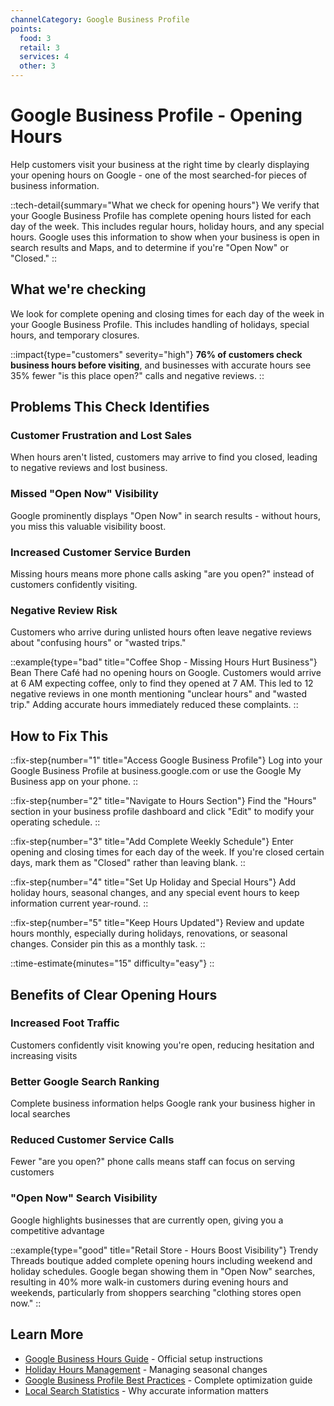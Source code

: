 ```yaml
---
channelCategory: Google Business Profile
points:
  food: 3
  retail: 3
  services: 4
  other: 3
---
```


# Google Business Profile - Opening Hours

Help customers visit your business at the right time by clearly displaying your opening hours on Google - one of the most searched-for pieces of business information.

::tech-detail{summary="What we check for opening hours"}
We verify that your Google Business Profile has complete opening hours listed for each day of the week. This includes regular hours, holiday hours, and any special hours. Google uses this information to show when your business is open in search results and Maps, and to determine if you're "Open Now" or "Closed."
::

## What we're checking

We look for complete opening and closing times for each day of the week in your Google Business Profile. This includes handling of holidays, special hours, and temporary closures.

::impact{type="customers" severity="high"}
**76% of customers check business hours before visiting**, and businesses with accurate hours see 35% fewer "is this place open?" calls and negative reviews.
::

## Problems This Check Identifies

### Customer Frustration and Lost Sales
When hours aren't listed, customers may arrive to find you closed, leading to negative reviews and lost business.

### Missed "Open Now" Visibility
Google prominently displays "Open Now" in search results - without hours, you miss this valuable visibility boost.

### Increased Customer Service Burden
Missing hours means more phone calls asking "are you open?" instead of customers confidently visiting.

### Negative Review Risk
Customers who arrive during unlisted hours often leave negative reviews about "confusing hours" or "wasted trips."

::example{type="bad" title="Coffee Shop - Missing Hours Hurt Business"}
Bean There Café had no opening hours on Google. Customers would arrive at 6 AM expecting coffee, only to find they opened at 7 AM. This led to 12 negative reviews in one month mentioning "unclear hours" and "wasted trip." Adding accurate hours immediately reduced these complaints.
::

## How to Fix This

::fix-step{number="1" title="Access Google Business Profile"}
Log into your Google Business Profile at business.google.com or use the Google My Business app on your phone.
::

::fix-step{number="2" title="Navigate to Hours Section"}
Find the "Hours" section in your business profile dashboard and click "Edit" to modify your operating schedule.
::

::fix-step{number="3" title="Add Complete Weekly Schedule"}
Enter opening and closing times for each day of the week. If you're closed certain days, mark them as "Closed" rather than leaving blank.
::

::fix-step{number="4" title="Set Up Holiday and Special Hours"}
Add holiday hours, seasonal changes, and any special event hours to keep information current year-round.
::

::fix-step{number="5" title="Keep Hours Updated"}
Review and update hours monthly, especially during holidays, renovations, or seasonal changes. Consider pin this as a monthly task.
::

::time-estimate{minutes="15" difficulty="easy"}
::

## Benefits of Clear Opening Hours

### Increased Foot Traffic
Customers confidently visit knowing you're open, reducing hesitation and increasing visits

### Better Google Search Ranking
Complete business information helps Google rank your business higher in local searches

### Reduced Customer Service Calls
Fewer "are you open?" phone calls means staff can focus on serving customers

### "Open Now" Search Visibility
Google highlights businesses that are currently open, giving you a competitive advantage

::example{type="good" title="Retail Store - Hours Boost Visibility"}
Trendy Threads boutique added complete opening hours including weekend and holiday schedules. Google began showing them in "Open Now" searches, resulting in 40% more walk-in customers during evening hours and weekends, particularly from shoppers searching "clothing stores open now."
::

## Learn More

- [Google Business Hours Guide](https://support.google.com/business/answer/3370250) - Official setup instructions
- [Holiday Hours Management](https://support.google.com/business/answer/6066545) - Managing seasonal changes
- [Google Business Profile Best Practices](https://support.google.com/business/answer/7091) - Complete optimization guide
- [Local Search Statistics](https://blog.hubspot.com/marketing/local-seo-stats) - Why accurate information matters 